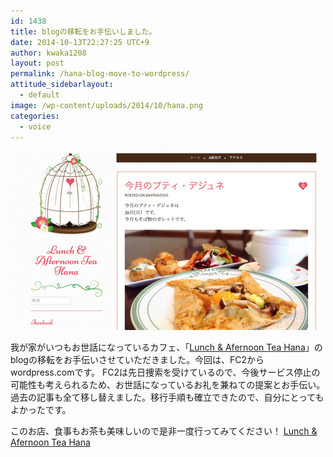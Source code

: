 ```yaml
---
id: 1438
title: blogの移転をお手伝いしました。
date: 2014-10-13T22:27:25 UTC+9
author: kwaka1208
layout: post
permalink: /hana-blog-move-to-wordpress/
attitude_sidebarlayout:
  - default
image: /wp-content/uploads/2014/10/hana.png
categories:
  - voice
---
```

![Lunch &amp; Afternoon Tea Hana](/assets/images/2014/10/hana.png)

我が家がいつもお世話になっているカフェ、「[Lunch & Afernoon Tea Hana](https://hanamacaron.wordpress.com/)」のblogの移転をお手伝いさせていただきました。今回は、FC2からwordpress.comです。
FC2は先日捜索を受けているので、今後サービス停止の可能性も考えられるため、お世話になっているお礼を兼ねての提案とお手伝い。過去の記事も全て移し替えました。移行手順も確立できたので、自分にとってもよかったです。

このお店、食事もお茶も美味しいので是非一度行ってみてください！
[Lunch & Afernoon Tea Hana](https://hanamacaron.wordpress.com/)
